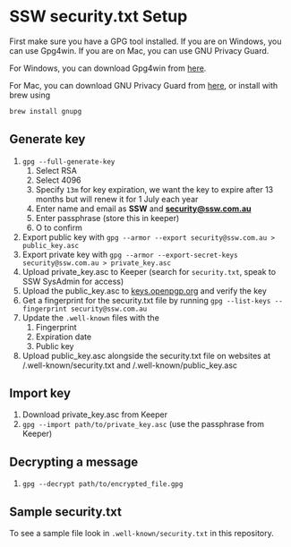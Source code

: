 # SSW security.txt Setup

First make sure you have a GPG tool installed. If you are on Windows, you can use Gpg4win. If you are on Mac, you can use GNU Privacy Guard.

For Windows, you can download Gpg4win from [here](https://gpg4win.org/download.html).

For Mac, you can download GNU Privacy Guard from [here](https://gnupg.org/download/index.html), or install with brew using

```bash
brew install gnupg
```

## Generate key

1. `gpg --full-generate-key`
   1. Select RSA
   2. Select 4096
   3. Specify `13m` for key expiration, we want the key to expire after 13 months but will renew it for 1 July each year
   4. Enter name and email as **SSW** and **security@ssw.com.au**
   5. Enter passphrase (store this in keeper)
   6. O to confirm
2. Export public key with `gpg --armor --export security@ssw.com.au > public_key.asc`
3. Export private key with `gpg --armor --export-secret-keys security@ssw.com.au > private_key.asc`
4. Upload private_key.asc to Keeper (search for `security.txt`, speak to SSW SysAdmin for access)
5.  Upload the public_key.asc to [keys.openpgp.org](https://keys.openpgp.org/) and verify the key
6.  Get a fingerprint for the security.txt file by running `gpg --list-keys --fingerprint security@ssw.com.au`
7.  Update the `.well-known` files with the 
    1.  Fingerprint
    2.  Expiration date
    3.  Public key
8.  Upload public_key.asc alongside the security.txt file on websites at /.well-known/security.txt and /.well-known/public_key.asc

## Import key

1. Download private_key.asc from Keeper
2. `gpg --import path/to/private_key.asc` (use the passphrase from Keeper)

## Decrypting a message

1. `gpg --decrypt path/to/encrypted_file.gpg`

## Sample security.txt

To see a sample file look in `.well-known/security.txt` in this repository.
